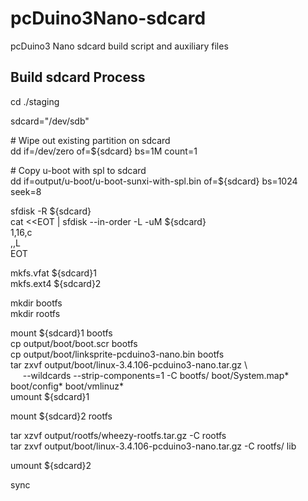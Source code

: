# pcDuino3Nano-sdcard

pcDuino3 Nano sdcard build script and auxiliary files

Build sdcard Process
--------------------
cd ./staging

sdcard="/dev/sdb"

\# Wipe out existing partition on sdcard  
dd if=/dev/zero of=${sdcard} bs=1M count=1

\# Copy u-boot with spl to sdcard  
dd if=output/u-boot/u-boot-sunxi-with-spl.bin of=${sdcard} bs=1024 seek=8

sfdisk -R ${sdcard}  
cat <<EOT | sfdisk --in-order -L -uM ${sdcard}  
1,16,c  
,,L  
EOT  

mkfs.vfat ${sdcard}1  
mkfs.ext4 ${sdcard}2  

mkdir bootfs  
mkdir rootfs  

mount ${sdcard}1 bootfs  
cp output/boot/boot.scr bootfs  
cp output/boot/linksprite-pcduino3-nano.bin bootfs  
tar zxvf output/boot/linux-3.4.106-pcduino3-nano.tar.gz \\  
&nbsp;&nbsp;&nbsp;&nbsp; --wildcards --strip-components=1 -C bootfs/ boot/System.map* boot/config* boot/vmlinuz*  
umount ${sdcard}1

mount ${sdcard}2 rootfs

tar xzvf output/rootfs/wheezy-rootfs.tar.gz -C rootfs  
tar zxvf output/boot/linux-3.4.106-pcduino3-nano.tar.gz -C rootfs/ lib  

umount ${sdcard}2

sync
